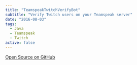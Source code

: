```yaml
---
title: "TeamspeakTwitchVerifyBot"
subtitle: "Verify Twitch users on your Teamspeak server"
date: "2016-08-03"
tags:
  - Java
  - Teamspeak
  - Twitch
active: false
---
```


[Open Source on GitHub](https://github.com/MarcMogdanz/TeamspeakTwitchVerifyBot)
